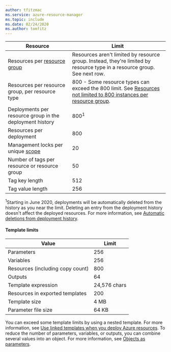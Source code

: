 ```yaml
---
author: tfitzmac
ms.service: azure-resource-manager
ms.topic: include
ms.date: 02/24/2020    
ms.author: tomfitz
---
```

| Resource | Limit |
| --- | --- |
| Resources per [resource group](../articles/azure-resource-manager/management/overview.md#resource-groups) | Resources aren't limited by resource group. Instead, they're limited by resource type in a resource group. See next row. |
| Resources per resource group, per resource type |800 - Some resource types can exceed the 800 limit. See [Resources not limited to 800 instances per resource group](../articles/azure-resource-manager/management/resources-without-resource-group-limit.md). |
| Deployments per resource group in the deployment history |800<sup>1</sup> |
| Resources per deployment |800 |
| Management locks per unique [scope](../articles/azure-resource-manager/management/overview.md#understand-scope)  |20 |
| Number of tags per resource or resource group |50 |
| Tag key length |512 |
| Tag value length |256 |

<sup>1</sup>Starting in June 2020, deployments will be automatically deleted from the history as you near the limit. Deleting an entry from the deployment history doesn't affect the deployed resources. For more information, see [Automatic deletions from deployment history](../articles/azure-resource-manager/templates/deployment-history-deletions.md).

#### Template limits

| Value | Limit |
| --- | --- |
| Parameters |256 |
| Variables |256 |
| Resources (including copy count) |800 |
| Outputs |64 |
| Template expression |24,576 chars |
| Resources in exported templates |200 |
| Template size |4 MB |
| Parameter file size |64 KB |

You can exceed some template limits by using a nested template. For more information, see [Use linked templates when you deploy Azure resources](../articles/azure-resource-manager/templates/linked-templates.md). To reduce the number of parameters, variables, or outputs, you can combine several values into an object. For more information, see [Objects as parameters](../articles/azure-resource-manager/resource-manager-objects-as-parameters.md).
